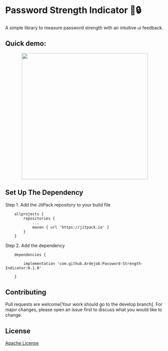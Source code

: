 # Password Strength Indicator :muscle::lock:
A simple library to measure password strength with an intuitive ui feedback.


## Quick demo:
<p align="center"><a><img src="https://github.com/mayokunthefirst/Password-Strength-Indicator/blob/mayo-gif/GIF/PSIE.gif" width="400"></a></p>


Set Up The Dependency
--------------------
Step 1. Add the JitPack repository to your build file

```
	allprojects {
		repositories {
			...
			maven { url 'https://jitpack.io' }
		}
	}

```

Step 2. Add the dependency

```
    dependencies {
        
        implementation 'com.github.Ardejob:Password-Strength-Indicator:0.1.0'
        
    }
``` 


## Contributing
Pull requests are welcome[Your work should go to the develop branch]. For major changes, please open an issue first to discuss what you would like to change.


## License
[Apache License](http://www.apache.org/licenses/)